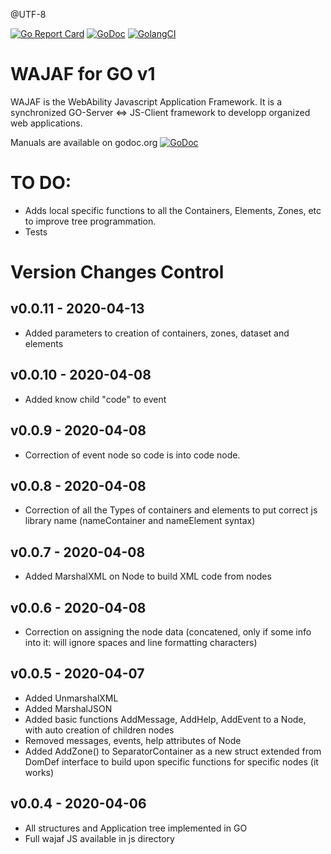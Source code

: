 @UTF-8

[![Go Report Card](https://goreportcard.com/badge/github.com/webability-go/wajaf)](https://goreportcard.com/report/github.com/webability-go/wajaf)
[![GoDoc](https://godoc.org/github.com/webability-go/wajaf?status.png)](https://godoc.org/github.com/webability-go/wajaf)
[![GolangCI](https://golangci.com/badges/github.com/webability-go/wajaf.svg)](https://golangci.com)

WAJAF for GO v1
=============================

WAJAF is the WebAbility Javascript Application Framework. It is a synchronized GO-Server <=> JS-Client framework to developp organized web applications.

Manuals are available on godoc.org [![GoDoc](https://godoc.org/github.com/webability-go/wajaf?status.png)](https://godoc.org/github.com/webability-go/wajaf)


TO DO:
======
- Adds local specific functions to all the Containers, Elements, Zones, etc to improve tree programmation.
- Tests

Version Changes Control
=======================

v0.0.11 - 2020-04-13
------------------------
- Added parameters to creation of containers, zones, dataset and elements

v0.0.10 - 2020-04-08
------------------------
- Added know child "code" to event

v0.0.9 - 2020-04-08
------------------------
- Correction of event node so code is into code node.

v0.0.8 - 2020-04-08
------------------------
- Correction of all the Types of containers and elements to put correct js library name (nameContainer and nameElement syntax)

v0.0.7 - 2020-04-08
------------------------
- Added MarshalXML on Node to build XML code from nodes

v0.0.6 - 2020-04-08
------------------------
- Correction on assigning the node data (concatened, only if some info into it: will ignore spaces and line formatting characters)

v0.0.5 - 2020-04-07
-----------------------
- Added UnmarshalXML
- Added MarshalJSON
- Added basic functions AddMessage, AddHelp, AddEvent to a Node, with auto creation of children nodes
- Removed messages, events, help attributes of Node
- Added AddZone() to SeparatorContainer as a new struct extended from DomDef interface to build upon specific functions for specific nodes (it works)

v0.0.4 - 2020-04-06
-----------------------
- All structures and Application tree implemented in GO
- Full wajaf JS available in js directory
